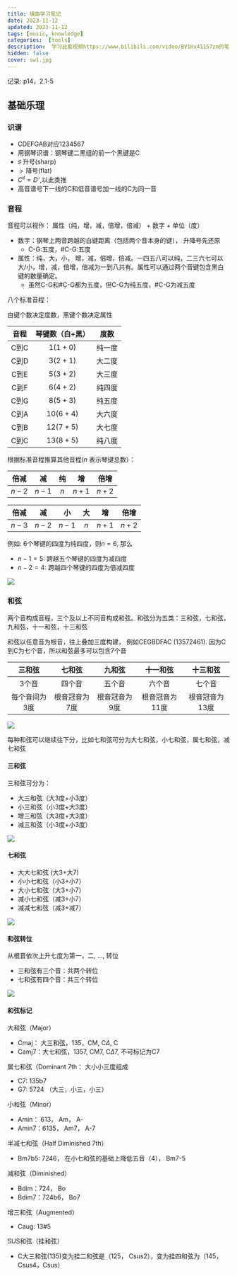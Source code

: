 ```yaml
---
title: 编曲学习笔记
date: 2023-11-12
updated: 2023-11-12
tags: [music, knowledge]
categories:  [tools]
description:  学习此套视频https://www.bilibili.com/video/BV1Hx411S7zm的笔记，自用。
hidden: false
cover: sw1.jpg
---
```


记录: p14，2.1-5

## 基础乐理

### 识谱

- CDEFGAB对应1234567
- 用钢琴识谱：钢琴键二黑组的前一个黑键是C
- $\sharp$ 升号(sharp)
- $\flat$ 降号(flat)
- $C^{\sharp} = D^{\flat}$,以此类推
- 高音谱号下一线的C和低音谱号加一线的C为同一音

### 音程
 
音程可以视作： 属性（纯，增，减，倍增，倍减） + 数字 + 单位（度） 

- 数字：钢琴上两音跨越的白键距离（包括两个音本身的键）， 升降号先还原
    - C-G:五度，#C-G:五度
- 属性：纯，大，小， 增，减，倍增，倍减。一四五八可以纯，二三六七可以大/小，增，减，倍增，倍减为一到八共有。属性可以通过两个音键包含黑白键的数量确定。
    - 虽然C-G和#C-G都为五度，但C-G为纯五度，#C-G为减五度

八个标准音程：

白键个数决定度数，黑键个数决定属性

|音程 | 琴键数（白+黑） | 度数 |
|:-:|:-:|:-:|
| C到C |  $1(1+0)$ |纯一度    |
| C到D |  $3(2+1)$ |大二度    |
| C到E |  $5(3+2)$ |大三度    |
| C到F  |  $6(4+2)$ |纯四度    |
| C到G  |  $8(5+3)$ |纯五度    |
| C到A  |  $10(6+4)$ |大六度    |
| C到B  |  $12(7+5)$ |大七度    |
| C到C  |  $13(8+5)$ |纯八度    |

根据标准音程推算其他音程($n$ 表示琴键总数）：

| 倍减 |  减 |纯    |增|   倍增 |
|:-:|:-:|:-:|:-:|:-:|
| $n-2$ |  $n-1$ |$n$    |$n+1$|   $n+2$ |

| 倍减 | 减| 小 |大    |增|   倍增 |
|:-:|:-:|:-:|:-:|:-:|:-:|
| $n-3$ |  $n-2$ |$n-1$|$n$    |$n+1$|   $n+2$ | 

例如: 6个琴键的四度为纯四度，则$n = 6$, 那么
- $n-1=5$: 跨越五个琴键的四度为减四度
- $n-2=4$: 跨越四个琴键的四度为倍减四度

![](sw1.jpg)


### 和弦

两个音构成音程，三个及以上不同音构成和弦。和弦分为五类：三和弦，七和弦，九和弦，十一和弦，十三和弦

和弦以任意音为根音，往上叠加三度构建， 例如CEGBDFAC (13572461). 因为C到C为七个音，所以和弦最多可以包含7个音


| 三和弦 | 七和弦| 九和弦 |十一和弦    |十三和弦|   
|:-:|:-:|:-:|:-:|:-:|
| 3个音 |  四个音 |五个音|六个音   |七个音|   
| 每个音间为3度|  根音冠音为7度 |根音冠音为9度|根音冠音为11度    |根音冠音为13度|

![](sw2.jpg)

每种和弦可以继续往下分，比如七和弦可分为大七和弦，小七和弦，属七和弦，减七和弦

#### 三和弦

三和弦可分为：
- 大三和弦（大3度+小3度）
- 小三和弦（小3度+大3度）
- 增三和弦（大3度+大3度）
- 减三和弦（小3度+小3度）

![](sw3.jpg)

#### 七和弦

- 大大七和弦 (大3+大7)
- 小小七和弦（小3+小7）
- 大小七和弦（大3+小7）
- 减小七和弦（减3+小7）
- 减减七和弦（减3+减7）

![](sw4.jpg)

#### 和弦转位

从根音依次上升七度为第一，二, ..., 转位
- 三和弦有三个音：共两个转位
- 七和弦有四个音：共三个转位

![](sw5.jpg)

####  和弦标记

大和弦（Major）
- Cmaj： 大三和弦，135，CM, C$\Delta$, C
- Camj7：大七和弦，1357, CM7, C$\Delta$7, 不可标记为C7

属七和弦（Dominant 7th： 大小小三度组成
- C7: 135b7
- G7: 5724 （大三，小三，小三）

小和弦（Minor）
- Amin： 613， Am， A-
- Amin7：6135， Am7， A-7

半减七和弦（Half Diminished 7th）
- Bm7b5: 7246， 在小七和弦的基础上降低五音（4）， Bm7-5

减和弦（Diminished）
- Bdim：724， Bo
- Bdim7：724b6， Bo7

增三和弦（Augmented）
- Caug: 13#5

SUS和弦（挂和弦）
- C大三和弦(135)变为挂二和弦是（125， Csus2），变为挂四和弦为（145，Csus4，Csus）


